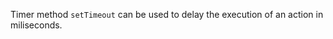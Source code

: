 Timer method `setTimeout` can be used to delay the execution of an action in miliseconds.

<snippet id='settimeout-timer-code'/>
